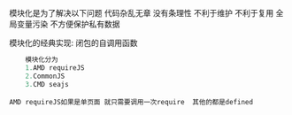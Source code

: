 模块化是为了解决以下问题
    代码杂乱无章 没有条理性 不利于维护 不利于复用
    全局变量污染
    不方便保护私有数据

模块化的经典实现: 闭包的自调用函数

```js
    模块化分为
    1.AMD requireJS
    2.CommonJS
    3.CMD seajs
```

    AMD requireJS如果是单页面 就只需要调用一次require  其他的都是defined